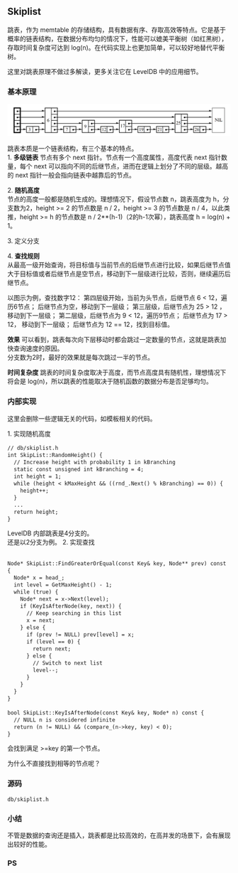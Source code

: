 ## Skiplist

跳表，作为 memtable 的存储结构，具有数据有序、存取高效等特点。它是基于概率的链表结构，在数据分布均匀的情况下，性能可以媲美平衡树（如红黑树），存取时间复杂度可达到 log(n)。在代码实现上也更加简单，可以较好地替代平衡树。    

这里对跳表原理不做过多解读，更多关注它在 LevelDB 中的应用细节。    

### 基本原理
![skiplist image](image.png)    

跳表本质是一个链表结构，有三个基本的特点。      
1.&nbsp;**多级链表**
节点有多个 next 指针。节点有一个高度属性，高度代表 next 指针数量，每个 next 可以指向不同的后继节点，进而在逻辑上划分了不同的层级。越高的 next 指针一般会指向链表中越靠后的节点。

2.&nbsp;**随机高度**     
节点的高度一般都是随机生成的。理想情况下，假设节点数 n，跳表高度为 h，分支数为2，height >= 2 的节点数是 n / 2，height >= 3 的节点数是 n / 4，以此类推，height >= h 的节点数是 n / 2**(h-1)（2的h-1次幂），跳表高度 h = log(n) + 1。

3.&nbsp;定义分支

4.&nbsp;**查找规则**    
从最高一级开始查询，将目标值与当前节点的后继节点进行比较，如果后继节点值大于目标值或者后继节点是空节点，移动到下一层级进行比较，否则，继续遍历后继节点。

以图示为例，查找数字12：
第四层级开始，当前为头节点，后继节点 6 < 12，遍历6节点；
后继节点为空，移动到下一层级；
第三层级，后继节点为 25 > 12 ，移动到下一层级；
第二层级，后继节点为 9 < 12，遍历9节点；
后继节点为 17 > 12， 移动到下一层级；
后继节点为 12 == 12，找到目标值。

**效果**
可以看到，跳表每次向下层移动时都会跳过一定数量的节点，这就是跳表加快查询速度的原因。      
分支数为2时，最好的效果就是每次跳过一半的节点。

**时间复杂度**
跳表的时间复杂度取决于高度，而节点高度具有随机性，理想情况下将会是 log(n)，所以跳表的性能取决于随机函数的数据分布是否足够均匀。

### 内部实现
这里会删除一些逻辑无关的代码，如模板相关的代码。    

1.&nbsp;实现随机高度
```
// db/skiplist.h
int SkipList::RandomHeight() {
  // Increase height with probability 1 in kBranching
  static const unsigned int kBranching = 4;
  int height = 1;
  while (height < kMaxHeight && ((rnd_.Next() % kBranching) == 0)) {
    height++;
  }
  ...
  return height;
}
```
LevelDB 内部跳表是4分支的。     
还是以2分支为例。
2.&nbsp;实现查找
```

Node* SkipList::FindGreaterOrEqual(const Key& key, Node** prev) const {
  Node* x = head_;
  int level = GetMaxHeight() - 1;
  while (true) {
    Node* next = x->Next(level);
    if (KeyIsAfterNode(key, next)) {
      // Keep searching in this list
      x = next;
    } else {
      if (prev != NULL) prev[level] = x;
      if (level == 0) {
        return next;
      } else {
        // Switch to next list
        level--;
      }
    }
  }
}

bool SkipList::KeyIsAfterNode(const Key& key, Node* n) const {
  // NULL n is considered infinite
  return (n != NULL) && (compare_(n->key, key) < 0);
}
```
会找到满足 >=key 的第一个节点。

为什么不直接找到相等的节点呢？

### 源码
```
db/skiplist.h
```


### 小结
不管是数据的查询还是插入，跳表都是比较高效的，在高并发的场景下，会有展现出较好的性能。

### PS